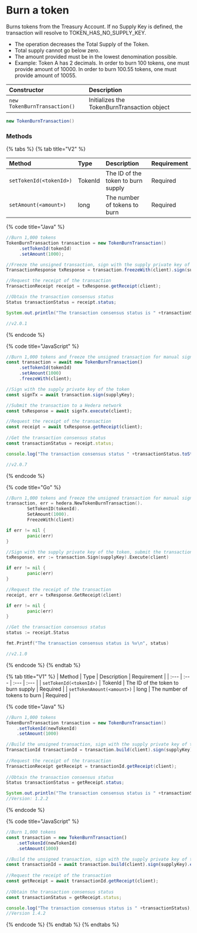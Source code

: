# Burn a token

Burns tokens from the Treasury Account. If no Supply Key is defined, the transaction will resolve to TOKEN\_HAS\_NO\_SUPPLY\_KEY. 

* The operation decreases the Total Supply of the Token. 
* Total supply cannot go below zero. 
* The amount provided must be in the lowest denomination possible. 
* Example: Token A has 2 decimals. In order to burn 100 tokens, one must provide amount of 10000. In order to burn 100.55 tokens, one must provide amount of 10055.

| Constructor | Description |
| :--- | :--- |
| `new TokenBurnTransaction()` |     Initializes the TokenBurnTransaction object |

```java
new TokenBurnTransaction()
```

### Methods

{% tabs %}
{% tab title="V2" %}


| Method | Type | Description | Requirement |
| :--- | :--- | :--- | :--- |
| `setTokenId(<tokenId>)` | TokenId | The ID of the token to burn supply | Required |
| `setAmount(<amount>)` | long | The number of tokens to burn | Required |

{% code title="Java" %}
```java
//Burn 1,000 tokens
TokenBurnTransaction transaction = new TokenBurnTransaction()
     .setTokenId(tokenId)
     .setAmount(1000);

//Freeze the unsigned transaction, sign with the supply private key of the token, submit the transaction to a Hedera network
TransactionResponse txResponse = transaction.freezeWith(client).sign(supplyKey).execute(client);

//Request the receipt of the transaction
TransactionReceipt receipt = txResponse.getReceipt(client);

//Obtain the transaction consensus status
Status transactionStatus = receipt.status;

System.out.println("The transaction consensus status is " +transactionStatus);

//v2.0.1
```
{% endcode %}

{% code title="JavaScript" %}
```javascript
//Burn 1,000 tokens and freeze the unsigned transaction for manual signing
const transaction = await new TokenBurnTransaction()
     .setTokenId(tokenId)
     .setAmount(1000)
     .freezeWith(client);

//Sign with the supply private key of the token 
const signTx = await transaction.sign(supplyKey);

//Submit the transaction to a Hedera network    
const txResponse = await signTx.execute(client);

//Request the receipt of the transaction
const receipt = await txResponse.getReceipt(client);
    
//Get the transaction consensus status
const transactionStatus = receipt.status;

console.log("The transaction consensus status " +transactionStatus.toString());

//v2.0.7
```
{% endcode %}

{% code title="Go" %}
```go
//Burn 1,000 tokens and freeze the unsigned transaction for manual signing
transaction, err = hedera.NewTokenBurnTransaction().
		SetTokenID(tokenId).
		SetAmount(1000).
		FreezeWith(client)

if err != nil {
		panic(err)
}

//Sign with the supply private key of the token, submit the transaction to a Hedera network
txResponse, err := transaction.Sign(supplyKey).Execute(client)

if err != nil {
		panic(err)
}

//Request the receipt of the transaction
receipt, err = txResponse.GetReceipt(client)

if err != nil {
		panic(err)
}

//Get the transaction consensus status
status := receipt.Status

fmt.Printf("The transaction consensus status is %v\n", status)

//v2.1.0
```
{% endcode %}
{% endtab %}

{% tab title="V1" %}
| Method | Type | Description | Requirement |
| :--- | :--- | :--- | :--- |
| `setTokenId(<tokenId>)` | TokenId | The ID of the token to burn supply | Required |
| `setTokenAmount(<amount>)` | long | The number of tokens to burn | Required |

{% code title="Java" %}
```java
//Burn 1,000 tokens
TokenBurnTransaction transaction = new TokenBurnTransaction()
    .setTokenId(newTokenId)
    .setAmount(1000)

//Build the unsigned transaction, sign with the supply private key of the token, submit the transaction to a Hedera network
TransactionId transactionId = transaction.build(client).sign(supplyKey).execute(client);
    
//Request the receipt of the transaction
TransactionReceipt getReceipt = transactionId.getReceipt(client);
    
//Obtain the transaction consensus status
Status transactionStatus = getReceipt.status;

System.out.println("The transaction consensus status is " +transactionStatus);
//Version: 1.2.2
```
{% endcode %}

{% code title="JavaScript" %}
```javascript
//Burn 1,000 tokens
const transaction = new TokenBurnTransaction()
    .setTokenId(newTokenId)
    .setAmount(1000)

//Build the unsigned transaction, sign with the supply private key of the token, submit the transaction to a Hedera network
const transactionId = await transaction.build(client).sign(supplyKey).execute(client);
    
//Request the receipt of the transaction
const getReceipt = await transactionId.getReceipt(client);
    
//Obtain the transaction consensus status
const transactionStatus = getReceipt.status;

console.log("The transaction consensus status is " +transactionStatus);
//Version 1.4.2
```
{% endcode %}
{% endtab %}
{% endtabs %}



